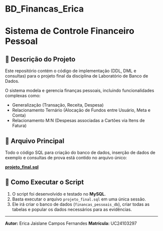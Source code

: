 # BD_Financas_Erica
# Sistema de Controle Financeiro Pessoal

## 📝 Descrição do Projeto

Este repositório contém o código de implementação (DDL, DML e consultas) para o projeto final da disciplina de Laboratório de Banco de Dados.

O sistema modela e gerencia finanças pessoais, incluindo funcionalidades complexas como:
* Generalização (Transação, Receita, Despesa)
* Relacionamento Ternário (Alocação de Fundos entre Usuário, Meta e Conta)
* Relacionamento M:N (Despesas associadas a Cartões via Itens de Fatura)

## 📁 Arquivo Principal

Todo o código SQL para criação do banco de dados, inserção de dados de exemplo e consultas de prova está contido no arquivo único:

[**projeto_final.sql**](projeto_final.sql)

## 🚀 Como Executar o Script

1.  O script foi desenvolvido e testado no **MySQL**.
2.  Basta executar o arquivo `projeto_final.sql` em uma única sessão.
3.  Ele irá criar o banco de dados (`financas_pessoais_db`), criar todas as tabelas e popular os dados necessários para as evidências.

---

**Autor:** Erica Jaislane Campos Fernandes
**Matrícula:** UC24103297
